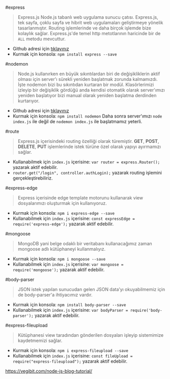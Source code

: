 #express
>Express.js Node.js tabanlı web uygulama sunucu çatısı. 
Express.js, tek sayfa, çoklu sayfa ve hibrit web uygulamaları geliştirmeye yönelik tasarlanmıştır.
Routing işlemlerinde ve daha birçok işlemde bize kolaylık sağlar. Express.js'de temel http metotlarının haricinde bir de `ALL` metodu mevcuttur.
- Github adresi için [tıklayınız](https://github.com/expressjs/express)
- Kurmak için konsola: `npm install express --save` 


#nodemon
>Node.js kullanırken en büyük sıkıntılardan biri de değişikliklerin aktif olması için server'ı sürekli yeniden başlatmak zorunda kalmamızdı.
İşte nodemon bizi bu sıkıntıdan kurtaran bir modül.
Klasörlerimizi izleyip bir değişiklik gördüğü anda kendisi otomatik olarak server'ımızı yeniden başlatıyor bizi manual olarak yeniden başlatma derdinden kurtarıyor.
- Github adresi için [tıklayınız](https://github.com/remy/nodemon)
- Kurmak için konsola: `npm install nodemon`
Daha sonra server'ımızı `node index.js` ile değil de `nodemon index.js` ile başlatmamız yeterli. 


#route
>Express.js içerisindeki routing özelliği olarak türemiştir. 
**GET**, **POST**, **DELETE**, **PUT** işlemlerinde istek türüne özel olarak yapıyı ayırmamızı sağlar.
- Kullanabilmek için `index.js` içerisine: `var router = express.Router();`  yazarak aktif edebilir. 
- `router.get("/login", controller.authLogin);` yazarak routing işlemini gerçekleştirebiliriz.


#express-edge
>Express içerisinde edge template motorunu kullanarak view dosyalarımızı oluşturmak için kullanıyoruz.
- Kurmak için konsola: `npm i express-edge --save` 
- Kullanabilmek için `index.js` içerisine: `const expressEdge = require('express-edge');`  yazarak aktif edebilir.


#mongoose
>MongoDB yani belge odaklı bir veritabanı kullanacağımız zaman mongoose adlı kütüphaneyi kullanmalıyız.
- Kurmak için konsola: `npm i mongoose --save` 
- Kullanabilmek için `index.js` içerisine: `var mongoose = require('mongoose');`  yazarak aktif edebilir.


#body-parser
>JSON istek yapılan sunucudan gelen JSON data’yı okuyabilmemiz için de body-parser'a ihtiyacımız vardır.
- Kurmak için konsola: `npm install body-parser --save` 
- Kullanabilmek için `index.js` içerisine: `var bodyParser = require('body-parser');`  yazarak aktif edebilir.


#express-fileupload
>Kütüphanesi view taradından gönderilen dosyaları işleyip sistemimize kaydetmemizi sağlar.
- Kurmak için konsola: `npm i express-fileupload --save` 
- Kullanabilmek için `index.js` içerisine: `const fileUpload = require("express-fileupload");`  yazarak aktif edebilir.


https://vegibit.com/node-js-blog-tutorial/